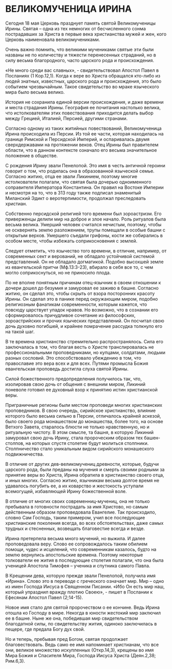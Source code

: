 # ВЕЛИКОМУЧЕНИЦА ИРИНА

Сегодня 18 мая Церковь празднует память святой Великомученицы Ирины. Святая – одна из тех немногих от бесчисленного сонма пострадавших за Христа в первые века христианства мужей и жен, кого Церковь наименовала великомучениками.

Очень важно помнить, что великими мучениками святые эти были названы не по количеству и тяжести перенесенных страданий, но в силу весьма благородного, часто царского рода и происхождения.

«Не много среди вас славных», - свидетельствовал Апостол Павел в Посланиях (1 Кор.12,1). Когда к вере во Христа обращался кто-либо из людей знатных, известных, царского рода и происхождения, это было событием чрезвычайным. Такое свидетельство во мраке языческого мира было весьма велико.

История не сохранила единой версии происхождения, и даже времени и места страдания Ирины. География ее почитания настолько велика, что истолкователям этих повествования приходится делать выбор между Грецией, Италией, Персией, другими странами.

Согласно одному из таких житийных повествований, Великомученица Ирина происходила из Персии. Из той ее части, которая находилась на границе Римской и Персидской Империй, и оспаривалась двумя сверхдержавами на протяжении веков. Отец Ирины был правителем области, что в данном контексте означало его весьма значительное положение в обществе.

С рождения Ирину звали Пенелопой. Это имя в честь античной героини говорит о том, что родилась она в образованной языческой семье. Согласно житию, отца ее звали Ликинием, поэтому многие истолкователи полагали, что святая была дочерью одноименного соправителя Императора Константина. Он правил на Востоке Империи и несмотря на то, что в 313 году также подписал знаменитый Миланский Эдикт о веротерпимости, продолжал преследовать христиан.

Собственно персидской религией того времени был зороастризм. Его приверженцы делили мир на доброе и злое начало. Роль ритуалов была весьма велика. Умерший человек считался нечистым, поэтому, чтобы не осквернять землю разложением, трупы помещали в особые башни с открытым верхов. Умершего съедали грифоны, кости же собирались в особом месте, чтобы избежать соприкосновения с землей.

Следует отметить, что язычество того времени, в отличие, например, от современных сект и верований, не обладало устойчивой системой представлений. Он не обладало догматикой. Подобно высохшей земле из евангельской притчи (Мф.13:3-23), вбирало в себя все то, с чем могло соприкоснуться, но не приносило плода.

По не вполне понятным причинам отец-язычник в своем отношении к дочери дошел до безумия и замуровал ее заживо в башне. Согласно житию, он сделал это, чтобы скрыть от взора посторонних красоту Ирины. Он сделал это в панике перед окружающим миром, подобно религиозным фанатикам современности, которым кажется, что повсюду царствует упадок нравов. Но возможно, что в сознании его сформировалось причудливое сочетание из философских, зороастрийских и прочих языческих представлений. Он посчитал свою дочь духовно погибшей, и крайнее помрачение рассудка толкнуло его на такой шаг.

В те времена христианство стремительно распространялось. Сила его заключалась в том, что благая весть о Христе транслировалась не профессиональными проповедниками, но купцами, солдатами, людьми разных сословий. Это способствовало убеждению в том, что православие это вера всех и для всех. Путями промысла Божия евангельская проповедь достигла слуха святой Ирины.

Силой божественного предопределения получилось так, что, изолировав свою дочь от общения с внешним миром, Ликиний поневоле готовил ее духовный взор к принятию истин христианской веры.

Приграничные регионы были местом проповеди многих христианских проповедников. В свою очередь, сирийское христианство, влияние которого было весьма сильно в Персии, отличалось крайней аскезой, было своего рода монашеством до монашества, более того, на основе Ветхого Завета, старалось блюсти не только нравственную, но и ритуальную чистоту. В этом смысле, та башня, в которую Ликиний замуровал свою дочь Ирину, стала пророческим образом тех башен-столпов, на которых спустя столетие будут молиться столпники. Столпничество стало уникальным видом сирийского монашеского подвижничества.

В отличие от других дев-великомучениц древности, которые, будучи царского рода, были преданы на мучения и смерть своими родными за принятие веры во Христа, Ирина обратила в христианство своего отца, и иных многих. Согласно житию, язычникам весьма долгое время не удавалось погубить ее, а их коварство и жестокость уступали всемогущей, избавляющей Ирину божественной воле.

В отличие от многих своих современниц-мучениц, она не только пребывала в готовности пострадать за имя Христово, но самым действенным образом проповедовала Евангелие. Так происходило, словно Сам Господь, таким примером, учил все последующие христианские поколения всегда, во всех обстоятельствах, даже самых трудных и стесненных, возвещать благовестие всегда и везде.

Ирина претерпела весьма много мучений, но выжила. И далее проповедовала веру. Слово ее сопровождалось таким обилием помощи, чудес и исцелений, что современникам казалось, будто на землю вернулись апостольские времена. Поэтому некоторые толкователи ее жития в последующие столетия полагали, что она была ученицей Апостола Тимофея – ученика и спутника самого Павла.

В Крещении дева, которую прежде звали Пенелопой, получила имя «Ирина». Слово это в переводе с греческого означает мир. Мир – одно из имен Господа Иисуса в Священном Писании. «Ибо Он есть мир наш, который упразднил вражду плотию Своею», - пишет в Послании к Ефесянам Апостол Павел (2;14-15).

Новое имя стало для святой пророчеством о ее кончине. Ведь Ирина отошла ко Господу в мире. Некогда в юности жестокий мир заключил ее в башне. Ныне же она, победившая мир свидетельством благодатной силы, по свидетельству жития, одиноко заключилась в пещере, где предала Богу дух свой.

Но и теперь, пребывая пред Богом, святая продолжает благовествовать. Ведь само ее имя напоминает христианам, что все они, великое множество искупленных (Откр.14,3), крещены во имя Мира Божия и Спасителя Мира, Господа Иисуса Христа (Деян.2,38; Рим.6,3).
